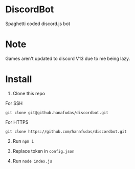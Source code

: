 # DiscordBot
Spaghetti coded discord.js bot

# Note

Games aren't updated to discord V13 due to me being lazy.

# Install

1. Clone this repo

For SSH

`git clone git@github.hanafudas/discordbot.git`

For HTTPS

`git clone https://github.com/hanafudas/discordbot.git`

2. Run `npm i`

3. Replace token in `config.json`

4. Run `node index.js`

